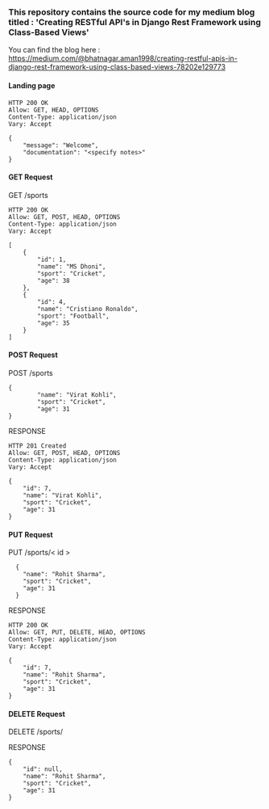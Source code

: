 ### This repository contains the source code for my medium blog titled : 'Creating RESTful API's in Django Rest Framework using Class-Based Views'

You can find the blog here : https://medium.com/@bhatnagar.aman1998/creating-restful-apis-in-django-rest-framework-using-class-based-views-78202e129773

#### Landing page
```
HTTP 200 OK
Allow: GET, HEAD, OPTIONS
Content-Type: application/json
Vary: Accept

{
    "message": "Welcome",
    "documentation": "<specify notes>"
}
```
#### GET Request
GET /sports
```
HTTP 200 OK
Allow: GET, POST, HEAD, OPTIONS
Content-Type: application/json
Vary: Accept

[
    {
        "id": 1,
        "name": "MS Dhoni",
        "sport": "Cricket",
        "age": 38
    },
    {
        "id": 4,
        "name": "Cristiano Ronaldo",
        "sport": "Football",
        "age": 35
    }
]
```

#### POST Request
POST /sports
```
{
        "name": "Virat Kohli",
        "sport": "Cricket",
        "age": 31
}
```

RESPONSE 
```
HTTP 201 Created
Allow: GET, POST, HEAD, OPTIONS
Content-Type: application/json
Vary: Accept

{
    "id": 7,
    "name": "Virat Kohli",
    "sport": "Cricket",
    "age": 31
}
```

#### PUT Request
PUT /sports/< id >
```
  {
    "name": "Rohit Sharma",
    "sport": "Cricket",
    "age": 31
  }
```
  
RESPONSE
```
HTTP 200 OK
Allow: GET, PUT, DELETE, HEAD, OPTIONS
Content-Type: application/json
Vary: Accept

{
    "id": 7,
    "name": "Rohit Sharma",
    "sport": "Cricket",
    "age": 31
}
```

#### DELETE Request
DELETE /sports/<id>

RESPONSE
```
{
    "id": null,
    "name": "Rohit Sharma",
    "sport": "Cricket",
    "age": 31
}
```
  
